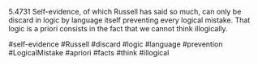 5.4731 Self-evidence, of which Russell has said so much, can only be discard in logic by language itself preventing every logical mistake. That logic is a priori consists in the fact that we cannot think illogically.

#self-evidence #Russell #discard #logic #language #prevention #LogicalMistake #apriori #facts #think #illogical 